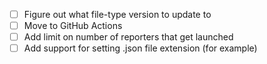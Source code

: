 * [ ] Figure out what file-type version to update to
* [ ] Move to GitHub Actions
* [ ] Add limit on number of reporters that get launched
* [ ] Add support for setting .json file extension (for example)
